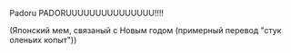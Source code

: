 Padoru PADORUUUUUUUUUUUUUUU!!!!

(Японский мем, связаный с Новым годом (примерный перевод "стук оленьих копыт"))